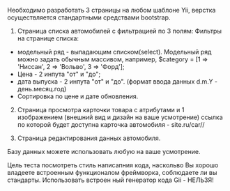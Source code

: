 Необходимо разработать 3 страницы на любом шаблоне Yii, верстка осуществляется стандартными средствами bootstrap.

1) Страница списка автомобилей с фильтрацией по 3 полям:
Фильтры на странице списка:
- модельный ряд - выпадающим списком(select). Модельный ряд можно задать обычным массивом, например, $category = [1 => 'Ниссан', 2 => 'Вольво', 3 => 'Форд'];
- Цена - 2 инпута "от" и "до";
- дата выпуска - 2 инпута "от" и "до". (формат ввода данных d.m.Y - день.месяц.год)
- Сортировка по цене и дате обновления.

2) Cтраница просмотра карточки товара с атрибутами и 1 изображением (внешний вид и дизайн на ваше усмотрение)
ссылка по которой будет доступна карточка автомобиля - site.ru/car/<url>/

3) Страница редактирования данных автомобиля.

Базу данных можете использовать любую на ваше усмотрение.

Цель теста посмотреть стиль написапния кода, наскольво Вы хорошо владеете встроенным функционалом фреймворка, соблюдаете ли вы стандарты.
Использовать встроен
ный генератор кода Gii - НЕЛЬЗЯ!

